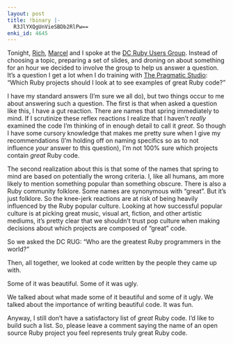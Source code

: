 ```yaml
---
layout: post
title: !binary |-
  R3JlYXQgUnVieSBDb2RlPw==
enki_id: 4645
---
```


Tonight, [Rich](http://richkilmer.blogs.com/),
[Marcel](http://project.ioni.st) and I spoke at the [DC Ruby Users
Group](http://www.dcrug.org/). Instead of choosing a topic, preparing a
set of slides, and droning on about something for an hour we decided to
involve the group to help us answer a question. It’s a question I get a
lot when I do training with [The Pragmatic
Studio](http://www.pragmaticstudio.com): “Which Ruby projects should I
look at to see examples of great Ruby code?”

I have my standard answers (I’m sure we all do), but two things occur to
me about answering such a question. The first is that when asked a
question like this, I have a gut reaction. There are names that spring
immediately to mind. If I scrutinize these reflex reactions I realize
that I haven’t *really* examined the code I’m thinking of in enough
detail to call it *great*. So though I have some cursory knowledge that
makes me pretty sure when I give my recommendations (I’m holding off on
naming specifics so as to not influence *your* answer to this question),
I’m not 100% sure which projects contain *great* Ruby code.

The second realization about this is that some of the names that spring
to mind are based on potentially the wrong criteria. I, like all humans,
am more likely to mention something popular than something obscure.
There is also a Ruby community folklore. Some names are synonymous with
“great”. But it’s just folklore. So the knee-jerk reactions are at risk
of being heavily influenced by the Ruby popular culture. Looking at how
successful popular culture is at picking great music, visual art,
fiction, and other artistic mediums, it’s pretty clear that we shouldn’t
trust pop culture when making decisions about which projects are
composed of “great” code.

So we asked the DC RUG: “Who are the greatest Ruby programmers in the
world?”

Then, all together, we looked at code written by the people they came up
with.

Some of it was beautiful. Some of it was ugly.

We talked about what made some of it beautiful and some of it ugly. We
talked about the importance of writing beautiful code. It was fun.

Anyway, I still don’t have a satisfactory list of *great* Ruby code. I’d
like to build such a list. So, please leave a comment saying the name of
an open source Ruby project you feel represents truly great Ruby code.
